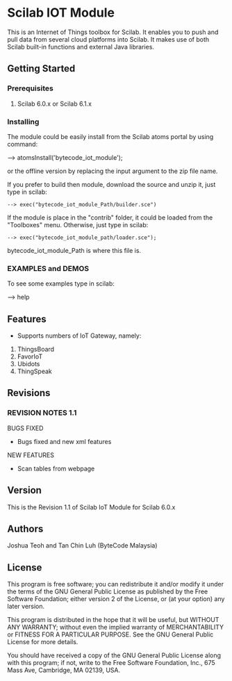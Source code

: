 # Scilab IOT Module

This is an Internet of Things toolbox for Scilab. It enables you to push and pull data from several cloud platforms into Scilab.
It makes use of both Scilab built-in functions and external Java libraries.

## Getting Started


### Prerequisites

1. Scilab 6.0.x or Scilab 6.1.x

### Installing

The module could be easily install from the Scilab atoms portal by using command:

--> atomsInstall('bytecode_iot_module'); 

or the offline version by replacing the input argument to the zip file name.

If you prefer to build then module, download the source and unzip it, just type in scilab:

```
--> exec("bytecode_iot_module_Path/builder.sce")
```

If the module is place in the "contrib" folder, it could be loaded from the "Toolboxes" menu. Otherwise, just type in scilab:

``` 
--> exec("bytecode_iot_module_path/loader.sce"); 
```

bytecode_iot_module_Path is where this file is.

### EXAMPLES and DEMOS
 To see some examples type in scilab:

--> help 

## Features
* Supports numbers of IoT Gateway, namely:
1. ThingsBoard
2. FavorIoT
3. Ubidots
4. ThingSpeak

## Revisions

### REVISION NOTES 1.1
BUGS FIXED
* Bugs fixed and new xml features 

NEW FEATURES
* Scan tables from webpage


## Version

This is the Revision 1.1 of Scilab IoT Module for Scilab 6.0.x

## Authors
Joshua Teoh and Tan Chin Luh (ByteCode Malaysia)
 

## License

This program is free software; you can redistribute it and/or modify it under the terms of the GNU General Public License as published by the Free Software Foundation; either version 2 of the License, or (at your option) any later version.

This program is distributed in the hope that it will be useful, but WITHOUT ANY WARRANTY; without even the implied warranty of MERCHANTABILITY or FITNESS FOR A PARTICULAR PURPOSE.  See the GNU General Public License for more details.

You should have received a copy of the GNU General Public License along with this program; if not, write to the Free Software Foundation, Inc., 675 Mass Ave, Cambridge, MA 02139, USA.

